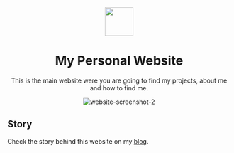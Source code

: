 <div align="center">
  <img src="https://cdn.jsdelivr.net/npm/twemoji@11.3.0/2/svg/1f33f.svg" width="64">
  <h1>My Personal Website</h1>
  <p>This is the main website were you are going to find my projects, about me and how to find me.<p>
    
![website-screenshot-2](https://github.com/GabsEdits/gabs.eu.org/assets/110247388/e78f4319-4012-4c46-96a9-4fca0898f717)
</div>

## Story

Check the story behind this website on my [blog](https://gabs.eu.org/blog/posts/changing-up-my-website).
